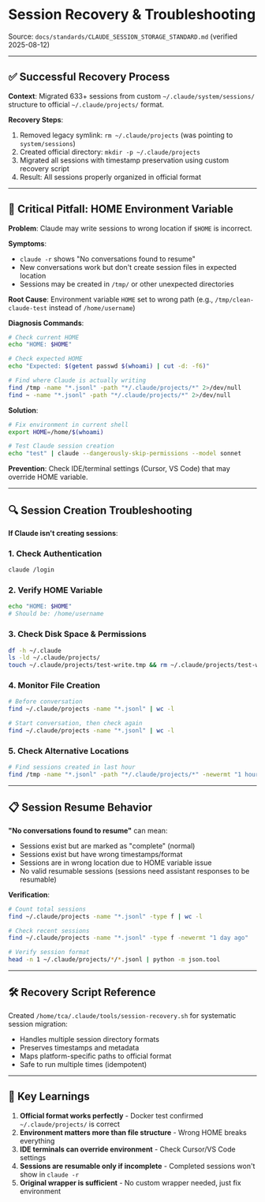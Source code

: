 # Session Recovery & Troubleshooting

Source: `docs/standards/CLAUDE_SESSION_STORAGE_STANDARD.md` (verified 2025-08-12)

---

## ✅ Successful Recovery Process

**Context**: Migrated 633+ sessions from custom `~/.claude/system/sessions/` structure to official `~/.claude/projects/` format.

**Recovery Steps**:
1. Removed legacy symlink: `rm ~/.claude/projects` (was pointing to `system/sessions`)
2. Created official directory: `mkdir -p ~/.claude/projects`
3. Migrated all sessions with timestamp preservation using custom recovery script
4. Result: All sessions properly organized in official format

---

## 🚨 Critical Pitfall: HOME Environment Variable

**Problem**: Claude may write sessions to wrong location if `$HOME` is incorrect.

**Symptoms**:
- `claude -r` shows "No conversations found to resume"
- New conversations work but don't create session files in expected location
- Sessions may be created in `/tmp/` or other unexpected directories

**Root Cause**: Environment variable `HOME` set to wrong path (e.g., `/tmp/clean-claude-test` instead of `/home/username`)

**Diagnosis Commands**:
```bash
# Check current HOME
echo "HOME: $HOME"

# Check expected HOME
echo "Expected: $(getent passwd $(whoami) | cut -d: -f6)"

# Find where Claude is actually writing
find /tmp -name "*.jsonl" -path "*/.claude/projects/*" 2>/dev/null
find ~ -name "*.jsonl" -path "*/.claude/projects/*" 2>/dev/null
```

**Solution**:
```bash
# Fix environment in current shell
export HOME=/home/$(whoami)

# Test Claude session creation
echo "test" | claude --dangerously-skip-permissions --model sonnet
```

**Prevention**: Check IDE/terminal settings (Cursor, VS Code) that may override HOME variable.

---

## 🔍 Session Creation Troubleshooting

**If Claude isn't creating sessions**:

### 1. Check Authentication
```bash
claude /login
```

### 2. Verify HOME Variable
```bash
echo "HOME: $HOME"
# Should be: /home/username
```

### 3. Check Disk Space & Permissions
```bash
df -h ~/.claude
ls -ld ~/.claude/projects/
touch ~/.claude/projects/test-write.tmp && rm ~/.claude/projects/test-write.tmp
```

### 4. Monitor File Creation
```bash
# Before conversation
find ~/.claude/projects -name "*.jsonl" | wc -l

# Start conversation, then check again
find ~/.claude/projects -name "*.jsonl" | wc -l
```

### 5. Check Alternative Locations
```bash
# Find sessions created in last hour
find /tmp -name "*.jsonl" -path "*/.claude/projects/*" -newermt "1 hour ago" 2>/dev/null
```

---

## 📋 Session Resume Behavior

**"No conversations found to resume"** can mean:
- Sessions exist but are marked as "complete" (normal)
- Sessions exist but have wrong timestamps/format
- Sessions are in wrong location due to HOME variable issue
- No valid resumable sessions (sessions need assistant responses to be resumable)

**Verification**:
```bash
# Count total sessions
find ~/.claude/projects -name "*.jsonl" -type f | wc -l

# Check recent sessions
find ~/.claude/projects -name "*.jsonl" -type f -newermt "1 day ago"

# Verify session format
head -n 1 ~/.claude/projects/*/*.jsonl | python -m json.tool
```

---

## 🛠️ Recovery Script Reference

Created `/home/tca/.claude/tools/session-recovery.sh` for systematic session migration:
- Handles multiple session directory formats
- Preserves timestamps and metadata
- Maps platform-specific paths to official format
- Safe to run multiple times (idempotent)

---

## 🎯 Key Learnings

1. **Official format works perfectly** - Docker test confirmed `~/.claude/projects/` is correct
2. **Environment matters more than file structure** - Wrong HOME breaks everything
3. **IDE terminals can override environment** - Check Cursor/VS Code settings
4. **Sessions are resumable only if incomplete** - Completed sessions won't show in `claude -r`
5. **Original wrapper is sufficient** - No custom wrapper needed, just fix environment
